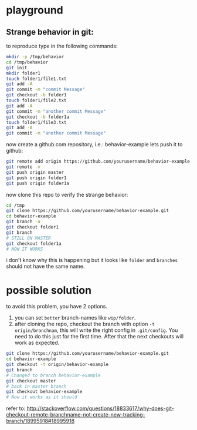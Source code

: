 # playground
## Strange behavior in git:
to reproduce type in the following commands:

```bash
mkdir -p /tmp/behavior
cd /tmp/behavior
git init
mkdir folder1
touch folder1/file1.txt
git add -A
git commit -m "commit Message"
git checkout -b folder1
touch folder1/file2.txt
git add -A
git commit -m "another commit Message"
git checkout -b folder1a
touch folder1/file3.txt
git add -A
git commit -m "another commit Message"
```

now create a github.com repository, i.e.: behavior-example
lets push it to github:

```bash
git remote add origin https://github.com/yourusername/behavior-example.git
git remote -v
git push origin	master
git push origin folder1
git push origin folder1a
```

now clone this repo to verify the strange behavior:

```bash
cd /tmp
git clone https://github.com/yourusername/behavior-example.git
cd behavior-example
git branch -a
git checkout folder1
git branch
# STILL ON MASTER
git checkout folder1a
# NOW IT WORKS
```
i don't know why this is happening but it looks like `folder` and `branches`
should not have the same name.

# possible solution
to avoid this problem, you have 2 options.
1. you can set `better` branch-names like `wip/folder`.
2. after cloning the repo, checkout the branch with option `-t
	 origin/branchnam`, this will write the right config in `.git/config`. You
	 need to do this just for the first time. After that the next checkouts will
	 work as expected.

```bash
git clone https://github.com/yourusername/behavior-example.git
cd behavior-example
git checkout -t origin/behavior-example
git branch
# Changed to branch behavior-example
git checkout master
# back in master branch
git checkout behavior-example
# Now it works as it should
```
refer to: http://stackoverflow.com/questions/18833617/why-does-git-checkout-remote-branchname-not-create-new-tracking-branch/18995918#18995918
